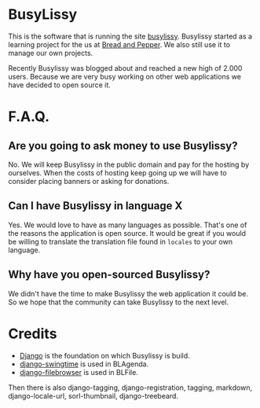 # BusyLissy

This is the software that is running the site
[busylissy](http://busylissy.com). Busylissy started as a learning project for
the us at [Bread and Pepper](http://breadandpepper). We also still use it to
manage our own projects.

Recently Busylissy was blogged about and reached a new high of 2.000 users.
Because we are very busy working on other web applications we have decided to
open source it.

# F.A.Q.

## Are you going to ask money to use Busylissy?

No. We will keep Busylissy in the public domain and pay for the hosting by
ourselves. When the costs of hosting keep going up we will have to consider
placing banners or asking for donations.

## Can I have Busylissy in language X 

Yes. We would love to have as many languages as possible. That's one of the
reasons the application is open source. It would be great if you would be
willing to translate the translation file found in ``locales`` to your own
language.

## Why have you open-sourced Busylissy?

We didn't have the time to make Busylissy the web application it could be. So
we hope that the community can take Busylissy to the next level.

# Credits
- [Django](www.djangoproject.com) is the foundation on which Busylissy is
build.
- [django-swingtime](http://dakrauth.com/blog/entry/announcing-django-swingtime/) is
used in BLAgenda.
- [django-filebrowser](http://code.google.com/p/django-filebrowser/) is used in
BLFile.

Then there is also django-tagging, django-registration, tagging, markdown,
django-locale-url, sorl-thumbnail, django-treebeard.
